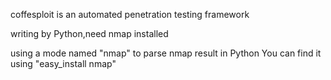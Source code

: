 coffesploit is an automated penetration testing framework

writing by Python,need nmap installed

using a mode named "nmap" to parse nmap result in Python
You can find it using "easy_install nmap"
